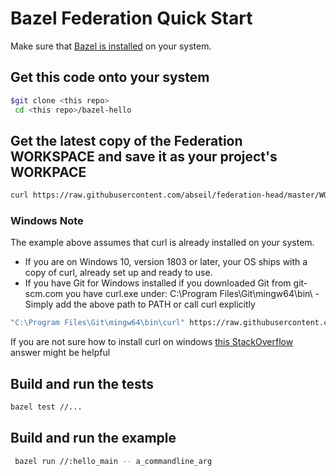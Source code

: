 #  Bazel Federation Quick Start #

Make sure that [Bazel is installed](https://docs.bazel.build/versions/master/install.html)
on your system.


## Get this code onto your system

```bash
$git clone <this repo>
 cd <this repo>/bazel-hello

```

## Get the latest copy of the Federation WORKSPACE and save it as your project's WORKPACE
```bash
curl https://raw.githubusercontent.com/abseil/federation-head/master/WORKSPACE >> WORKSPACE
```
### Windows Note
The example above assumes that curl is already installed on your system.
* If you are on Windows 10, version 1803 or later, your OS ships with a copy of
curl, already set up and ready to use.
* If you have Git for Windows installed if you downloaded Git from git-scm.com
you have curl.exe under: C:\Program Files\Git\mingw64\bin\ - Simply add the
above path to PATH or call curl explicitly
```bash
"C:\Program Files\Git\mingw64\bin\curl" https://raw.githubusercontent.com/abseil/federation-head/master/WORKSPACE >> WORKSPACE
```
If you are not sure how to install curl on windows
[this StackOverflow](https://stackoverflow.com/questions/9507353/how-do-i-install-and-use-curl-on-windows) answer
might be helpful


## Build and run the tests

```bash
bazel test //...
```

## Build and run the example

```bash
 bazel run //:hello_main -- a_commandline_arg
```
